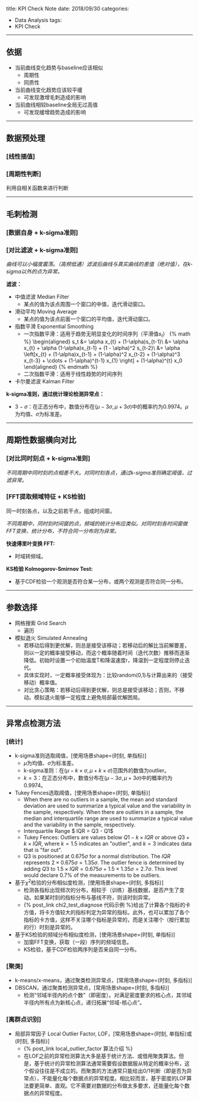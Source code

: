 title: KPI Check Note
date: 2018/09/30
categories:
- Data Analysis
tags:
- KPI Check
---


## 依据 ##

- 当前曲线变化趋势与baseline应该相似
  - 周期性
  - 同质性
- 当前曲线变化趋势应该较平缓
  - 可发现激增毛刺造成的影响
- 当前曲线相较baseline全局无过高值
  - 可发现缓增趋势造成的影响

---

## 数据预处理 ##

### [线性插值] ###

### [周期性判断] ###

利用自相关函数来进行判断


---

## 毛刺检测 ##

### [数据自身 + k-sigma准则] ###

### [对比滤波 + k-sigma准则] ###

*曲线可以小幅度震荡。（高频低通）滤波后曲线与真实曲线的差值（绝对值），在k-sigma以外的点为异常。*

**滤波：**

- 中值滤波 Median Filter
  - 某点的值为该点周围一个窗口的中值，迭代滑动窗口。
- 滑动平均 Moving Average
  - 某点的值为该点前面一个窗口的平均值，迭代滑动窗口。
- 指数平滑 Exponential Smoothing
  - 一次指数平滑：适用于趋势无明显变化的时间序列（平滑值$s_t$）
{% math %}
\begin{aligned}
s_t &= \alpha x_{t} + (1-\alpha)s_{t-1}\\
&= \alpha x_{t} + \alpha (1-\alpha)x_{t-1} + (1 - \alpha)^2 s_{t-2}\\
&= \alpha \left[x_{t} + (1-\alpha)x_{t-1} + (1-\alpha)^2 x_{t-2} + (1-\alpha)^3 x_{t-3} + \cdots + (1-\alpha)^{t-1} x_{1} \right] + (1-\alpha)^{t} x_0
\end{aligned}
{% endmath %}
  - 二次指数平滑：适用于线性趋势的时间序列
- 卡尔曼滤波 Kalman Filter

**k-sigma准则，通过统计理论检测异常点：**

- $3-\sigma$：在正态分布中，数值分布在$(\mu - 3\sigma, \mu + 3\sigma)$中的概率约为0.9974。$\mu$为均值、$\sigma$为标准差。

---

## 周期性数据横向对比 ##

### [对比同时刻点 + k-sigma准则] ###

*不同周期中同时刻的点相差不大。对同时刻各点，通过k-sigma准则确定阈值，过滤异常。*


### [FFT提取频域特征 + KS检验] ###

同一时刻各点，以及之前若干点，组成时间窗。

*不同周期中，同时刻时间窗的点，频域的统计分布应类似。对同时刻各时间窗做FFT变换，统计分布，不符合同一分布则为异常。*

**快速傅里叶变换 FFT:**

- 时域转频域。

**KS检验 Kolmogorov-Smirnov Test:**

- 基于CDF检验一个观测是否符合某一分布，或两个观测是否符合同一分布。

---

## 参数选择 ##

- 网格搜索 Grid Search
  - 遍历
- 模拟退火 Simulated Annealing
  - 若移动后得到更优解，则总是接受该移动；若移动后的解比当前解要差，则以一定的概率接受移动，而这个概率随着时间（迭代次数）推移而逐渐降低。初始时设置一个初始温度T和降温速度r，降温到一定程度则停止迭代。
  - 具体实现时，一定概率接受体现为：比较random(0,1)与计算出来的（接受移动）概率值。
  - 对比贪心策略：若移动后得到更优解，则总是接受该移动；否则，不移动。模拟退火能够一定程度上避免局部最优解困局。

---

## 异常点检测方法 ##

### [统计] ###

- k-sigma准则选取阈值，[使用场景shape=(时刻, 单指标)]
  - $\mu$为均值、$\sigma$为标准差。
  - k-sigma准则：在$(\mu - k \times \sigma, \mu + k \times \sigma)$范围外的数值为outlier。
  - $k = 3$：在正态分布中，数值分布在$(\mu - 3\sigma, \mu + 3\sigma)$中的概率约为0.9974。
- Tukey Fences选取阈值，[使用场景shape=(时刻, 单指标)]
  - When there are no outliers in a sample, the mean and standard deviation are used to summarize a typical value and the variability in the sample, respectively.  When there are outliers in a sample, the median and interquartile range are used to summarize a typical value and the variability in the sample, respectively.
  - Interquartile Range $ IQR = Q3 - Q1$
  - Tukey Fences: Outliers are values below $Q1 - k \times IQR$ or above $Q3 + k \times IQR$, where $k = 1.5$ indicates an "outlier", and $k = 3$ indicates data that is "far out".
  - Q3 is positioned at $0.675\sigma$ for a normal distribution. The $IQR$ represents $2 \times 0.675\sigma = 1.35\sigma$. The outlier fence is determined by adding $Q3$ to $1.5 \times IQR = 0.675\sigma + 1.5 \times 1.35\sigma = 2.7\sigma$. This level would declare 0.7% of the measurements to be outliers.
- 基于$\chi^{2}$检验的分布相似度检测，[使用场景shape=(时刻, 多指标)]
  - 检测各指标出现频次的分布，相较于（训练）基线数据，是否产生了变动。如果某时刻的指标分布与基线不符，则该时刻异常。
  - {% post_link chi2_test_diagnose 代码示例 %}给出了计算各个指标的卡方值，将卡方值较大的指标判定为异常的指标。此外，也可以累加了各个指标的卡方值，这样不关注哪个指标是异常的，而是关注哪个（按行累加的行）时刻是异常的。
- 基于KS检验的频域分布相似度检测，[使用场景shape=(时刻, 单指标)]
  - 加窗FFT变换，获取（一段）序列的频域信息。
  - KS检验，基于CDF检验两序列是否来自同一分布。

### [聚类] ###

- k-means/x-means，通过聚类检测异常点，[常用场景shape=(时刻, 多指标)]
- DBSCAN，通过聚类检测异常点，[常用场景shape=(时刻, 多指标)]
  - 检测“邻域半径内的点个数”（即密度）。对满足密度要求的核心点，其邻域半径内所有点为新核心点，递归拓展“邻域-核心点”。

### [离群点识别] ###

- 局部异常因子 Local Outlier Factor, LOF，[常用场景shape=(时刻, 单指标)或(时刻, 多指标)]
  - {% post_link local_outlier_factor 算法介绍 %}
  - 在LOF之前的异常检测算法大多是基于统计方法、或借用聚类算法。但是，基于统计的异常检测算法通常需要假设数据服从特定的概率分布，这个假设往往是不成立的。而聚类的方法通常只能给出0/1判断（即是否为异常点），不能量化每个数据点的异常程度。相比较而言，基于密度的LOF算法要更简单、直观。它不需要对数据的分布做太多要求，还能量化每个数据点的异常程度。